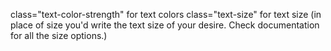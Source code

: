 class="text-color-strength" for text colors
class="text-size" for text size (in place of size you'd write the text size of your desire. Check documentation for all the size options.)
